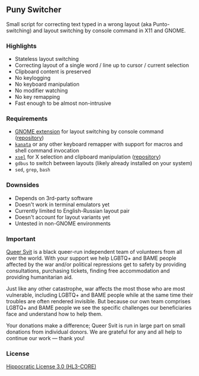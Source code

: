 ## Puny Switcher ##

Small script for correcting text typed in a wrong layout (aka Punto-switching) and layout switching by console command in X11 and GNOME.

### Highlights ###

- Stateless layout switching
- Correcting layout of a single word / line up to cursor / current selection
- Clipboard content is preserved
- No keylogging
- No keyboard manipulation
- No modifier watching
- No key remapping
- Fast enough to be almost non-intrusive

### Requirements ###

- [GNOME extension](https://extensions.gnome.org/extension/6691/shyriiwook) for layout switching by console command ([repository](https://github.com/madhead/shyriiwook))
- [`kanata`](https://github.com/jtroo/kanata/) or any other keyboard remapper with support for macros and shell command invocation
- [`xsel`](http://www.kfish.org/software/xsel/) for X selection and clipboard manipulation ([repository](https://github.com/kfish/xsel))
- `gdbus` to switch between layouts (likely already installed on your system)
- `sed`, `grep`, `bash`

### Downsides ###

- Depends on 3rd-party software
- Doesn't work in terminal emulators yet
- Currently limited to English-Russian layout pair
- Doesn't account for layout variants yet
- Untested in non-GNOME environments

### Important ###

[Queer Svit](https://queersvit.org/) is a black queer-run independent team of volunteers from all over the world. With your support we help LGBTQ+ and BAME people affected by the war and/or political repressions get to safety by providing consultations, purchasing tickets, finding free accommodation and providing humanitarian aid.

‌‌Just like any other catastrophe, war affects the most those who are most vulnerable, including LGBTQ+ and BAME people while at the same time their troubles are often rendered invisible. But because our own team comprises LGBTQ+ and BAME people we see the specific challenges our beneficiaries face and understand how to help them.

‌Your donations make a difference; Queer Svit is run in large part on small donations from individual donors. We are grateful for any and all help to continue our work — thank you!

### License ###

[Hippocratic License 3.0 (HL3-CORE)](https://github.com/roadkell/puny-switcher/blob/main/LICENSE.md)
